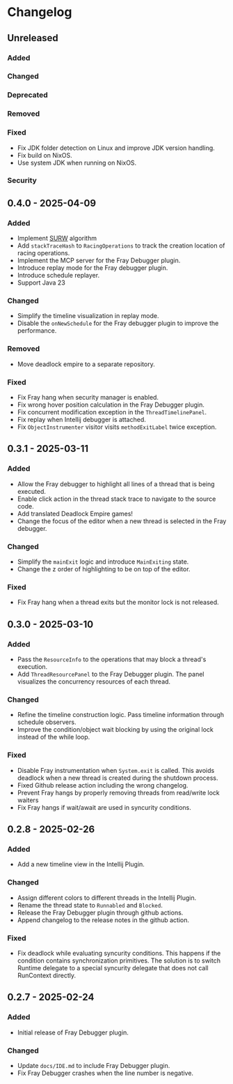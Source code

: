 # Changelog

## Unreleased

### Added

### Changed

### Deprecated

### Removed

### Fixed

- Fix JDK folder detection on Linux and improve JDK version handling.
- Fix build on NixOS.
- Use system JDK when running on NixOS.

### Security

## 0.4.0 - 2025-04-09

### Added

- Implement [SURW](https://dl.acm.org/doi/10.1145/3669940.3707214) algorithm
- Add `stackTraceHash` to `RacingOperations` to track the creation location of racing operations.
- Implement the MCP server for the Fray Debugger plugin.
- Introduce replay mode for the Fray debugger plugin.
- Introduce schedule replayer.
- Support Java 23

### Changed

- Simplify the timeline visualization in replay mode.
- Disable the `onNewSchedule` for the Fray debugger plugin to improve the performance.

### Removed

- Move deadlock empire to a separate repository.

### Fixed

- Fix Fray hang when security manager is enabled. 
- Fix wrong hover position calculation in the Fray Debugger plugin.
- Fix concurrent modification exception in the `ThreadTimelinePanel`.
- Fix replay when Intellij debugger is attached.
- Fix `ObjectInstrumenter` visitor visits `methodExitLabel` twice exception.

## 0.3.1 - 2025-03-11

### Added

- Allow the Fray debugger to highlight all lines of a thread that is being executed.
- Enable click action in the thread stack trace to navigate to the source code.
- Add translated Deadlock Empire games!
- Change the focus of the editor when a new thread is selected in the Fray debugger.

### Changed

- Simplify the `mainExit` logic and introduce `MainExiting` state.
- Change the z order of highlighting to be on top of the editor.

### Fixed

- Fix Fray hang when a thread exits but the monitor lock is not released.

## 0.3.0 - 2025-03-10

### Added

- Pass the `ResourceInfo` to the operations that may block a
thread's execution.
- Add `ThreadResourcePanel` to the Fray Debugger plugin. The panel visualizes the concurrency resources of each thread.

### Changed

- Refine the timeline construction logic. Pass timeline information through
schedule observers.
- Improve the condition/object wait blocking by using the original lock instead 
of the while loop.

### Fixed

- Disable Fray instrumentation when `System.exit` is called. This avoids 
  deadlock when a new thread is created during the shutdown process.
- Fixed Github release action including the wrong changelog.
- Prevent Fray hangs by properly removing threads from read/write lock waiters
- Fix Fray hangs if wait/await are used in syncurity conditions.

## 0.2.8 - 2025-02-26

### Added

- Add a new timeline view in the Intellij Plugin.

### Changed

- Assign different colors to different threads in the Intellij Plugin.
- Rename the thread state to `Runnabled` and `Blocked`.
- Release the Fray Debugger plugin through github actions.
- Append changelog to the release notes in the github action.

### Fixed

- Fix deadlock while evaluating syncurity conditions. This happens if the condition
contains synchronization primitives. The solution is to switch Runtime delegate to 
a special syncurity delegate that does not call RunContext directly.

## 0.2.7 - 2025-02-24

### Added

- Initial release of Fray Debugger plugin.

### Changed

- Update `docs/IDE.md` to include Fray Debugger plugin.
- Fix Fray Debugger crashes when the line number is negative.
